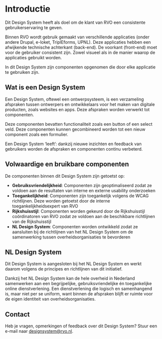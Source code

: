 <!-- @license CC0-1.0 -->

# Introductie

Dit Design System heeft als doel om de klant van RVO een consistente gebruikerservaring te geven.

Binnen RVO wordt gebruik gemaakt van verschillende applicaties (onder andere Drupal, e-loket, TriplEforms, UPNL). Deze applicaties hebben een afwijkende technische achterkant (back-end). De voorkant (front-end) moet voor de gebruiker consistent zijn. Zowel visueel als in de manier waarop de applicaties gebruikt worden.

In dit Design System zijn componenten opgenomen die door elke applicatie te gebruiken zijn.

## Wat is een Design System

Een Design System, oftewel een ontwerpsysteem, is een verzameling afspraken tussen ontwerpers en ontwikkelaars voor het maken van digitale producten, zoals websites en apps. Deze afspraken worden verwerkt tot componenten.

Deze componenten bevatten functionaliteit zoals een button of een select veld. Deze componenten kunnen gecombineerd worden tot een nieuw component zoals een formulier.

Een Design System ‘leeft’: dankzij nieuwe inzichten en feedback van gebruikers worden de afspraken en componenten continu verbeterd.

## Volwaardige en bruikbare componenten

De componenten binnen dit Design System zijn getoetst op:

- **Gebruiksvriendelijkheid**: Componenten zijn geoptimaliseerd zodat ze voldoen aan de resultaten van interne en externe usability onderzoeken
- **Toegankelijkheid**: Componenten zijn toegankelijk volgens de WCAG richtlijnen. Deze worden getoetst door de interne toegankelijkheidsexpert van RVO
- **Rijkshuisstijl**: Componenten worden gekeurd door de Rijkshuisstijl coördinatoren van RVO zodat ze voldoen aan de beschikbare richtlijnen van de Rijkshuisstijl
- **NL Design System**: Componenten worden ontwikkeld zodat ze aansluiten bij de richtlijnen van het NL Design System om de samenwerking tussen overheidsorganisaties te bevorderen

## NL Design System

Dit Design System is aangesloten bij het NL Design System en werkt daarom volgens de principes en richtlijnen van dit initiatief.

Dankzij het NL Design System kan de hele overheid in Nederland samenwerken aan een begrijpelijke, gebruiksvriendelijke én toegankelijke online dienstverlening. Een dienstverlening die logisch en samenhangend is, maar niet per se uniform, want binnen de afspraken blijft er ruimte voor de eigen identiteit van overheidsorganisaties.

## Contact

Heb je vragen, opmerkingen of feedback over dit Design System? Stuur een e-mail naar [designsystem@rvo.nl](mailto:designsystem@rvo.nl).
